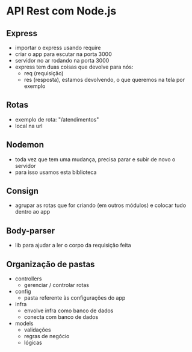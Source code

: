 # API Rest com Node.js

## Express

- importar o express usando require
- criar o app para escutar na porta 3000
- servidor no ar rodando na porta 3000
- express tem duas coisas que devolve para nós:
    - req (requisição)
    - res (resposta), estamos devolvendo, o que queremos na tela por exemplo

## Rotas

- exemplo de rota: "/atendimentos"
- local na url 

## Nodemon

- toda vez que tem uma mudança, precisa parar e subir de novo o servidor
- para isso usamos esta biblioteca

## Consign

- agrupar as rotas que for criando (em outros módulos) e colocar tudo dentro ao app

## Body-parser

- lib para ajudar a ler o corpo da requisição feita

## Organização de pastas

- controllers
    - gerenciar / controlar rotas
- config
    - pasta referente às configurações do app
- infra
    - envolve infra como banco de dados
    - conecta com banco de dados
- models
    - validações
    - regras de negócio
    - lógicas

    